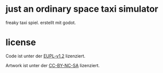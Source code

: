 # just an ordinary space taxi simulator
freaky taxi spiel. erstellt mit godot.

# license
Code ist unter der [EUPL-v1.2](https://github.com/spezian/spacetaxi/blob/main/LICENSE-EUPL) lizenziert.

Artwork ist unter der [CC-BY-NC-SA](https://github.com/spezian/spacetaxi/blob/main/LICENSE-CC-BY-NC-SA) lizenziert.
